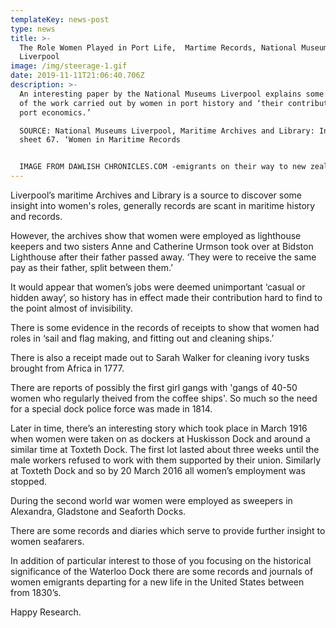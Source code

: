```yaml
---
templateKey: news-post
type: news
title: >-
  The Role Women Played in Port Life,  Martime Records, National Museums
  Liverpool
image: /img/steerage-1.gif
date: 2019-11-11T21:06:40.706Z
description: >-
  An interesting paper by the National Museums Liverpool explains some evidence
  of the work carried out by women in port history and ‘their contribution to
  port economics.’ 

  SOURCE: National Museums Liverpool, Maritime Archives and Library: Information
  sheet 67. ‘Women in Maritime Records


  IMAGE FROM DAWLISH CHRONICLES.COM -emigrants on their way to new zealand
---
```

Liverpool’s maritime Archives and Library is a source to discover some insight into women's roles, generally records are scant  in   maritime history and records.

However, the archives show that women were employed as lighthouse keepers and two sisters Anne and Catherine Urmson took over at Bidston Lighthouse after their father passed away. ‘They were to receive the same pay as their father, split between them.’

It would appear that women’s jobs were deemed unimportant ‘casual or hidden away’, so history has in effect made their contribution hard to find to the point almost of invisibility.

There is some evidence in the records of receipts to show that women had roles in ‘sail and flag making, and fitting out and cleaning ships.’

There is also a receipt made out to Sarah Walker for cleaning ivory tusks brought from Africa in 1777.

There are reports of possibly the first girl gangs with  'gangs of 40-50 women who regularly theived from the coffee ships'. So much so the need for a special dock police force was made in 1814.  

Later in time, there’s an interesting story which took place in March 1916 when women were taken on as dockers at Huskisson Dock and around a similar time at Toxteth Dock. The first lot lasted about three weeks until the male workers refused to work with them supported by their union. Similarly at Toxteth Dock and so by 20 March 2016 all women’s employment was stopped.

During the second world war women were employed as sweepers in Alexandra, Gladstone and Seaforth Docks.

There are some records and diaries which serve to provide further insight to women seafarers.

In addition of particular interest to those of you focusing on the historical significance of the Waterloo Dock there are some records and journals of women emigrants departing for a new life in the United States between from 1830’s.

Happy Research.
